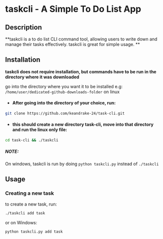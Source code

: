 # taskcli - A Simple To Do List App

## Description

**taskcli is a to do list CLI command tool, allowing users to write down and manage their tasks effectively. taskcli is great for simple usage. **

## Installation

**taskcli does not require installation, but commands have to be run in the directory where it was downloaded**



go into the directory where you want it to be installed e.g: `/home/user/dedicated-github-downloads-folder` on linux

* #### After going into the directory of your choice, run:

```bash
git clone https://github.com/keandrake-24/task-cli.git
```

* #### this should create a new directory task-cli, move into that directory and run the linux only file:

```bash
cd task-cli && ./taskcli
```

##### **NOTE:**
On windows, taskcli is run by doing `python taskcli.py` instead of `./taskcli`

## Usage

### Creating a new task

to create a new task, run:
```bash
./taskcli add task
```
or on Windows:
```
python taskcli.py add task
```

